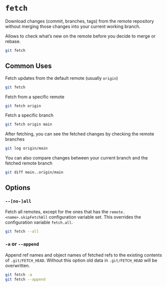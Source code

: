 # `fetch`

Download changes (commit, branches, tags) from the remote repository without
merging those changes into your current working branch.

Allows to check what’s new on the remote before you decide to merge or rebase.

```sh
git fetch
```

## Common Uses

Fetch updates from the default remote (usually `origin`)

```sh
git fetch
```

Fetch from a specific remote

```sh
git fetch origin
```

Fetch a specific branch

```sh
git fetch origin main
```

After fetching, you can see the fetched changes by checking the remote branches

```sh
git log origin/main
```

You can also compare changes between your current branch and the fetched remote branch

```sh
git diff main..origin/main
```

## Options

### `--[no-]all`

Fetch all remotes, except for the ones that has the `remote.<name>.skipFetchAll` configuration variable set. This overrides the configuration variable `fetch.all`.

```sh
git fetch --all
```

### `-a` or `--append`

Append ref names and object names of fetched refs to the existing contents of `.git/FETCH_HEAD`. Without this option old data in `.git/FETCH_HEAD` will be overwritten.

```sh
git fetch -a
git fetch --append
```
